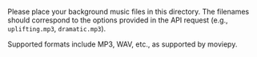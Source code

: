 Please place your background music files in this directory.
The filenames should correspond to the options provided in the API request (e.g., `uplifting.mp3`, `dramatic.mp3`).

Supported formats include MP3, WAV, etc., as supported by moviepy.
